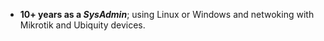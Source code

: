 - **10+ years as a *SysAdmin***; using Linux or Windows and netwoking with Mikrotik and Ubiquity devices.